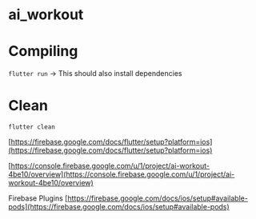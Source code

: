 # ai_workout

# Compiling 
```flutter run``` -> This should also install dependencies 

# Clean 
```flutter clean``` 

[https://firebase.google.com/docs/flutter/setup?platform=ios](https://firebase.google.com/docs/flutter/setup?platform=ios)

[https://console.firebase.google.com/u/1/project/ai-workout-4be10/overview](https://console.firebase.google.com/u/1/project/ai-workout-4be10/overview)

Firebase Plugins
[https://firebase.google.com/docs/ios/setup#available-pods](https://firebase.google.com/docs/ios/setup#available-pods)